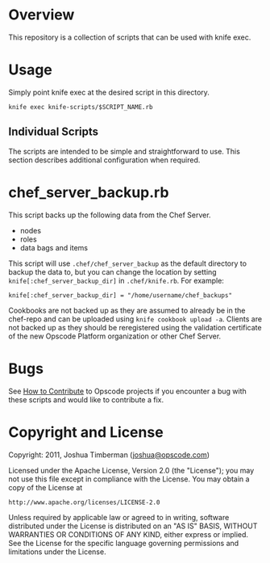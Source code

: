 Overview
====

This repository is a collection of scripts that can be used with knife exec.

Usage
====

Simply point knife exec at the desired script in this directory.

    knife exec knife-scripts/$SCRIPT_NAME.rb

Individual Scripts
----

The scripts are intended to be simple and straightforward to use. This section describes additional configuration when required.

# chef\_server\_backup.rb

This script backs up the following data from the Chef Server.

* nodes
* roles
* data bags and items

This script will use `.chef/chef_server_backup` as the default directory to backup the data to, but you can change the location by setting `knife[:chef_server_backup_dir]` in `.chef/knife.rb`. For example:

    knife[:chef_server_backup_dir] = "/home/username/chef_backups"

Cookbooks are not backed up as they are assumed to already be in the chef-repo and can be uploaded using `knife cookbook upload -a`. Clients are not backed up as they should be reregistered using the validation certificate of the new Opscode Platform organization or other Chef Server.

Bugs
====

See [How to Contribute](wiki.opscode.com/display/chef/How+to+Contribute) to Opscode projects if you encounter a bug with these scripts and would like to contribute a fix.

Copyright and License
====

Copyright: 2011, Joshua Timberman (<joshua@opscode.com>)

Licensed under the Apache License, Version 2.0 (the "License");
you may not use this file except in compliance with the License.
You may obtain a copy of the License at

    http://www.apache.org/licenses/LICENSE-2.0

Unless required by applicable law or agreed to in writing, software
distributed under the License is distributed on an "AS IS" BASIS,
WITHOUT WARRANTIES OR CONDITIONS OF ANY KIND, either express or implied.
See the License for the specific language governing permissions and
limitations under the License.
